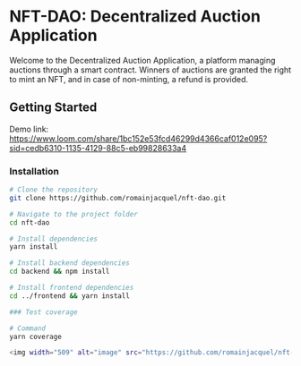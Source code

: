 # NFT-DAO: Decentralized Auction Application

Welcome to the Decentralized Auction Application, a platform managing auctions through a smart contract. Winners of auctions are granted the right to mint an NFT, and in case of non-minting, a refund is provided.

## Getting Started

Demo link: https://www.loom.com/share/1bc152e53fcd46299d4366caf012e095?sid=cedb6310-1135-4129-88c5-eb99828633a4

### Installation

```bash
# Clone the repository
git clone https://github.com/romainjacquel/nft-dao.git

# Navigate to the project folder
cd nft-dao

# Install dependencies
yarn install

# Install backend dependencies
cd backend && npm install

# Install frontend dependencies
cd ../frontend && yarn install

### Test coverage

# Command
yarn coverage

<img width="509" alt="image" src="https://github.com/romainjacquel/nft-dao/assets/43607419/f2d3859d-80a8-4859-b8ce-77c9245c05b6" />
